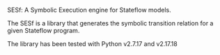SESf: A Symbolic Execution engine for Stateflow models.

The SESf is a library that generates the symbolic transition relation for a given Stateflow program.

The library has been tested with Python v2.7.17 and v2.17.18
